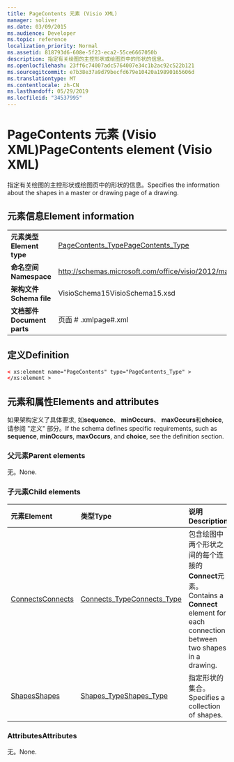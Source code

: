 ```yaml
---
title: PageContents 元素 (Visio XML)
manager: soliver
ms.date: 03/09/2015
ms.audience: Developer
ms.topic: reference
localization_priority: Normal
ms.assetid: 818793d6-608e-5f23-eca2-55ce6667050b
description: 指定有关绘图的主控形状或绘图页中的形状的信息。
ms.openlocfilehash: 23ff6c74007adc5764007e34c1b2ac92c522b121
ms.sourcegitcommit: e7b38e37a9d79becfd679e10420a19890165606d
ms.translationtype: MT
ms.contentlocale: zh-CN
ms.lasthandoff: 05/29/2019
ms.locfileid: "34537995"
---
```

# <a name="pagecontents-element-visio-xml"></a><span data-ttu-id="4c294-103">PageContents 元素 (Visio XML)</span><span class="sxs-lookup"><span data-stu-id="4c294-103">PageContents element (Visio XML)</span></span>

<span data-ttu-id="4c294-104">指定有关绘图的主控形状或绘图页中的形状的信息。</span><span class="sxs-lookup"><span data-stu-id="4c294-104">Specifies the information about the shapes in a master or drawing page of a drawing.</span></span>
  
## <a name="element-information"></a><span data-ttu-id="4c294-105">元素信息</span><span class="sxs-lookup"><span data-stu-id="4c294-105">Element information</span></span>

|||
|:-----|:-----|
|<span data-ttu-id="4c294-106">**元素类型**</span><span class="sxs-lookup"><span data-stu-id="4c294-106">**Element type**</span></span> <br/> |[<span data-ttu-id="4c294-107">PageContents_Type</span><span class="sxs-lookup"><span data-stu-id="4c294-107">PageContents_Type</span></span>](pagecontents_type-complextypevisio-xml.md) <br/> |
|<span data-ttu-id="4c294-108">**命名空间**</span><span class="sxs-lookup"><span data-stu-id="4c294-108">**Namespace**</span></span> <br/> |http://schemas.microsoft.com/office/visio/2012/main  <br/> |
|<span data-ttu-id="4c294-109">**架构文件**</span><span class="sxs-lookup"><span data-stu-id="4c294-109">**Schema file**</span></span> <br/> |<span data-ttu-id="4c294-110">VisioSchema15</span><span class="sxs-lookup"><span data-stu-id="4c294-110">VisioSchema15.xsd</span></span>  <br/> |
|<span data-ttu-id="4c294-111">**文档部件**</span><span class="sxs-lookup"><span data-stu-id="4c294-111">**Document parts**</span></span> <br/> |<span data-ttu-id="4c294-112">页面 # .xml</span><span class="sxs-lookup"><span data-stu-id="4c294-112">page#.xml</span></span>  <br/> |
   
## <a name="definition"></a><span data-ttu-id="4c294-113">定义</span><span class="sxs-lookup"><span data-stu-id="4c294-113">Definition</span></span>

```XML
< xs:element name="PageContents" type="PageContents_Type" >
</xs:element >
```

## <a name="elements-and-attributes"></a><span data-ttu-id="4c294-114">元素和属性</span><span class="sxs-lookup"><span data-stu-id="4c294-114">Elements and attributes</span></span>

<span data-ttu-id="4c294-115">如果架构定义了具体要求, 如**sequence**、 **minOccurs**、 **maxOccurs**和**choice**, 请参阅 "定义" 部分。</span><span class="sxs-lookup"><span data-stu-id="4c294-115">If the schema defines specific requirements, such as **sequence**, **minOccurs**, **maxOccurs**, and **choice**, see the definition section.</span></span> 
  
### <a name="parent-elements"></a><span data-ttu-id="4c294-116">父元素</span><span class="sxs-lookup"><span data-stu-id="4c294-116">Parent elements</span></span>

<span data-ttu-id="4c294-117">无。</span><span class="sxs-lookup"><span data-stu-id="4c294-117">None.</span></span>
  
### <a name="child-elements"></a><span data-ttu-id="4c294-118">子元素</span><span class="sxs-lookup"><span data-stu-id="4c294-118">Child elements</span></span>

|<span data-ttu-id="4c294-119">**元素**</span><span class="sxs-lookup"><span data-stu-id="4c294-119">**Element**</span></span>|<span data-ttu-id="4c294-120">**类型**</span><span class="sxs-lookup"><span data-stu-id="4c294-120">**Type**</span></span>|<span data-ttu-id="4c294-121">**说明**</span><span class="sxs-lookup"><span data-stu-id="4c294-121">**Description**</span></span>|
|:-----|:-----|:-----|
|[<span data-ttu-id="4c294-122">Connects</span><span class="sxs-lookup"><span data-stu-id="4c294-122">Connects</span></span>](connects-element-pagecontents_type-complextypevisio-xml.md) <br/> |[<span data-ttu-id="4c294-123">Connects_Type</span><span class="sxs-lookup"><span data-stu-id="4c294-123">Connects_Type</span></span>](connects_type-complextypevisio-xml.md) <br/> |<span data-ttu-id="4c294-124">包含绘图中两个形状之间的每个连接的**Connect**元素。</span><span class="sxs-lookup"><span data-stu-id="4c294-124">Contains a **Connect** element for each connection between two shapes in a drawing.</span></span>  <br/> |
|[<span data-ttu-id="4c294-125">Shapes</span><span class="sxs-lookup"><span data-stu-id="4c294-125">Shapes</span></span>](shapes-element-pagecontents_type-complextypevisio-xml.md) <br/> |[<span data-ttu-id="4c294-126">Shapes_Type</span><span class="sxs-lookup"><span data-stu-id="4c294-126">Shapes_Type</span></span>](shapes_type-complextypevisio-xml.md) <br/> |<span data-ttu-id="4c294-127">指定形状的集合。</span><span class="sxs-lookup"><span data-stu-id="4c294-127">Specifies a collection of shapes.</span></span>  <br/> |
   
### <a name="attributes"></a><span data-ttu-id="4c294-128">Attributes</span><span class="sxs-lookup"><span data-stu-id="4c294-128">Attributes</span></span>

<span data-ttu-id="4c294-129">无。</span><span class="sxs-lookup"><span data-stu-id="4c294-129">None.</span></span>
  

